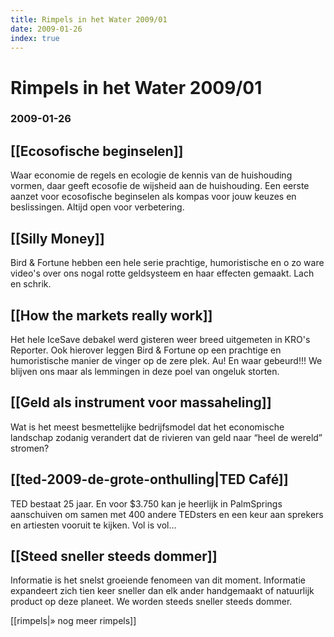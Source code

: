 ```yaml
---
title: Rimpels in het Water 2009/01
date: 2009-01-26
index: true
---
```


# Rimpels in het Water 2009/01
### 2009-01-26

## [[Ecosofische beginselen]]
Waar economie de regels en ecologie de kennis van de huishouding vormen, daar geeft ecosofie de wijsheid aan de huishouding. Een eerste aanzet voor ecosofische beginselen als kompas voor jouw keuzes en beslissingen. Altijd open voor verbetering.

## [[Silly Money]]
Bird & Fortune hebben een hele serie prachtige, humoristische en o zo ware video's over ons nogal rotte geldsysteem en haar effecten gemaakt. Lach en schrik.

## [[How the markets really work]]
Het hele IceSave debakel werd gisteren weer breed uitgemeten in KRO's Reporter. Ook hierover leggen Bird & Fortune op een prachtige en humoristische manier de vinger op de zere plek. Au! En waar gebeurd!!! We blijven ons maar als lemmingen in deze poel van ongeluk storten.

## [[Geld als instrument voor massaheling]]
Wat is het meest besmettelijke bedrijfsmodel dat het economische landschap zodanig verandert dat de rivieren van geld naar “heel de wereld” stromen?

## [[ted-2009-de-grote-onthulling|TED Café]]
TED bestaat 25 jaar. En voor $3.750 kan je heerlijk in PalmSprings aanschuiven om samen met 400 andere TEDsters en een keur aan sprekers en artiesten vooruit te kijken. Vol is vol…

## [[Steed sneller steeds dommer]]
Informatie is het snelst groeiende fenomeen van dit moment. Informatie expandeert zich tien keer sneller dan elk ander handgemaakt of natuurlijk product op deze planeet. We worden steeds sneller steeds dommer.

[[rimpels|» nog meer rimpels]]
